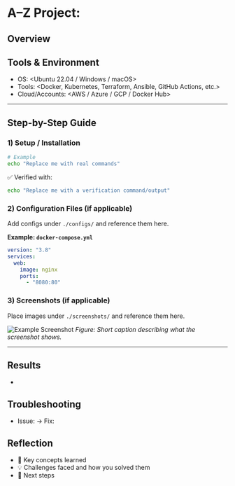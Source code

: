 # A–Z Project: <GitHub-Actions-Production-CICD-Pipeline-Project>

## Overview
<Briefly describe what this item is about and why it matters.>

## Tools & Environment
- OS: <Ubuntu 22.04 / Windows / macOS>
- Tools: <Docker, Kubernetes, Terraform, Ansible, GitHub Actions, etc.>
- Cloud/Accounts: <AWS / Azure / GCP / Docker Hub>

---

## Step-by-Step Guide

### 1) Setup / Installation
```bash
# Example
echo "Replace me with real commands"
```
✅ Verified with:
```bash
echo "Replace me with a verification command/output"
```

### 2) Configuration Files (if applicable)
Add configs under `./configs/` and reference them here.

**Example: `docker-compose.yml`**
```yaml
version: "3.8"
services:
  web:
    image: nginx
    ports:
      - "8080:80"
```

### 3) Screenshots (if applicable)
Place images under `./screenshots/` and reference them here.

![Example Screenshot](./screenshots/example.png)
*Figure: Short caption describing what the screenshot shows.*

---

## Results
- <Summarise what worked and how you validated it.>

## Troubleshooting
- Issue: <Symptom or error message> → Fix: <How you resolved it>

## Reflection
- 🔑 Key concepts learned
- 💡 Challenges faced and how you solved them
- 🚀 Next steps
